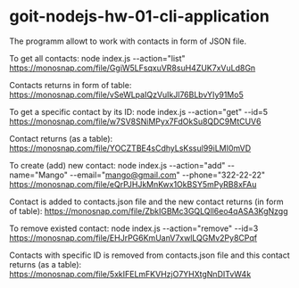 # goit-nodejs-hw-01-cli-application

The programm allowt to work with contacts in form of JSON file.

To get all contacts:
node index.js --action="list"
https://monosnap.com/file/GgiW5LFsqxuVR8suH4ZUK7xVuLd8Gn

Contacts returns in form of table:
https://monosnap.com/file/vSeWLpaIQzVuIkJl76BLbvYIy91Mo5

To get a specific contact by its ID:
node index.js --action="get" --id=5
https://monosnap.com/file/w7SV8SNiMPyx7FdOkSu8QDC9MtCUV6

Contact returns (as a table):
https://monosnap.com/file/YOCZTBE4sCdhyLsKssul99iLMI0mVD

To create (add) new contact:
node index.js --action="add" --name="Mango" --email="mango@gmail.com" --phone="322-22-22"
https://monosnap.com/file/eQrPJHJkMnKwx1OkBSY5mPyRB8xFAu

Contact is added to contacts.json file and the new contact returns (in form of table):
https://monosnap.com/file/ZbkIGBMc3GQLQll6eo4qASA3KgNzgg

To remove existed contact:
node index.js --action="remove" --id=3
https://monosnap.com/file/EHJrPG6KmUanV7xwlLQGMv2Py8CPqf

Contacts with specific ID is removed from contacts.json file and this contact returns (as a table):
https://monosnap.com/file/5xkIFELmFKVHzjO7YHXtgNnDITvW4k
